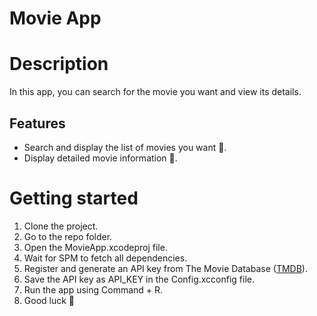 # Movie App


# Description
In this app, you can search for the movie you want and view its details.

## Features
- Search and display the list of movies you want 🍿.
- Display detailed movie information 🍿.




# Getting started

1. Clone the project.
2. Go to the repo folder.
3. Open the MovieApp.xcodeproj file.
4. Wait for SPM to fetch all dependencies.
5. Register and generate an API key from The Movie Database ([TMDB](https://developer.themoviedb.org/docs/getting-started)).
6. Save the API key as API_KEY in the Config.xcconfig file.
7. Run the app using Command + R.
8. Good luck 🎉







